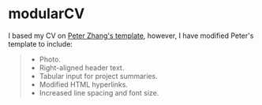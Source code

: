 # modularCV
I based my CV on [Peter Zhang's template](https://github.com/petezh/Modular-Resume), however, I have modified Peter's template to include:
> - Photo.
> - Right-aligned header text.
> - Tabular input for project summaries.
> - Modified HTML hyperlinks.
> - Increased line spacing and font size.



 
